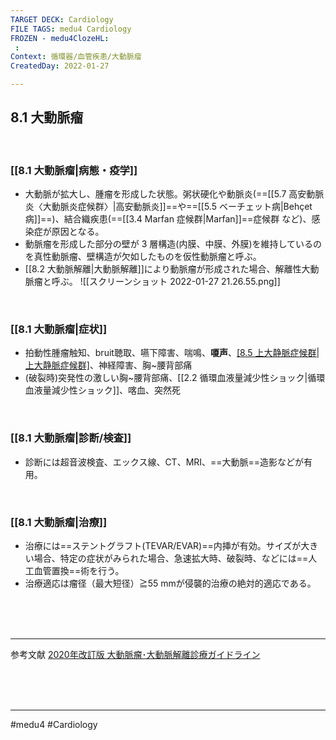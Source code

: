 ```yaml
---
TARGET DECK: Cardiology
FILE TAGS: medu4 Cardiology
FROZEN - medu4ClozeHL:
 : 
Context: 循環器/血管疾患/大動脈瘤
CreatedDay: 2022-01-27

---
```


## 8.1 大動脈瘤

<br>

### [[8.1 大動脈瘤|病態・疫学]]
* 大動脈が拡大し、腫瘤を形成した状態。粥状硬化や動脈炎(==[[5.7 高安動脈炎〈大動脈炎症候群〉|高安動脈炎]]==や==[[5.5 ベーチェット病|Behçet病]]==)、結合織疾患(==[[3.4 Marfan 症候群|Marfan]]==症候群 など)、感染症が原因となる。 
* 動脈瘤を形成した部分の壁が 3 層構造(内膜、中膜、外膜)を維持しているのを真性動脈瘤、壁構造が欠如したものを仮性動脈瘤と呼ぶ。
* [[8.2 大動脈解離|大動脈解離]]により動脈瘤が形成された場合、解離性大動脈瘤と呼ぶ。
![[スクリーンショット 2022-01-27 21.26.55.png]]
<!--ID: 1643709296290-->


<br>

### [[8.1 大動脈瘤|症状]]
* 拍動性腫瘤触知、bruit聴取、嚥下障害、喘鳴、**嗄声**、[[8.5 上大静脈症候群|上大静脈症候群]](頸静脈怒張など)、神経障害、胸~腰背部痛
* (破裂時)突発性の激しい胸~腰背部痛、[[2.2 循環血液量減少性ショック|循環血液量減少性ショック]]、喀血、突然死

<br>

### [[8.1 大動脈瘤|診断/検査]]
* 診断には超音波検査、エックス線、CT、MRI、==大動脈==造影などが有用。
<!--ID: 1643709296299-->


<br>

### [[8.1 大動脈瘤|治療]]
* 治療には==ステントグラフト(TEVAR/EVAR)==内挿が有効。サイズが大きい場合、特定の症状がみられた場合、急速拡大時、破裂時、などには==人工血管置換==術を行う。
* 治療適応は瘤径（最大短径）≧55 mmが侵襲的治療の絶対的適応である。
<!--ID: 1643709296307-->




<br><br><br>

---

参考文献
[2020年改訂版 大動脈瘤･大動脈解離診療ガイドライン](https://www.j-circ.or.jp/cms/wp-content/uploads/2020/07/JCS2020_Ogino.pdf) 





<br><br><br>

---


#medu4 #Cardiology